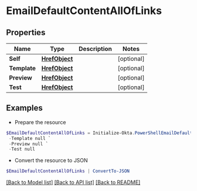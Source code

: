 # EmailDefaultContentAllOfLinks
## Properties

Name | Type | Description | Notes
------------ | ------------- | ------------- | -------------
**Self** | [**HrefObject**](HrefObject.md) |  | [optional] 
**Template** | [**HrefObject**](HrefObject.md) |  | [optional] 
**Preview** | [**HrefObject**](HrefObject.md) |  | [optional] 
**Test** | [**HrefObject**](HrefObject.md) |  | [optional] 

## Examples

- Prepare the resource
```powershell
$EmailDefaultContentAllOfLinks = Initialize-Okta.PowerShellEmailDefaultContentAllOfLinks  -Self null `
 -Template null `
 -Preview null `
 -Test null
```

- Convert the resource to JSON
```powershell
$EmailDefaultContentAllOfLinks | ConvertTo-JSON
```

[[Back to Model list]](../README.md#documentation-for-models) [[Back to API list]](../README.md#documentation-for-api-endpoints) [[Back to README]](../README.md)

